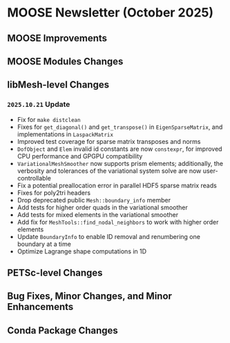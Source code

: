 # MOOSE Newsletter (October 2025)

## MOOSE Improvements

## MOOSE Modules Changes

## libMesh-level Changes

### `2025.10.21` Update

- Fix for `make distclean`
- Fixes for `get_diagonal()` and `get_transpose()` in `EigenSparseMatrix`, and implementations in `LaspackMatrix`
- Improved test coverage for sparse matrix transposes and norms
- `DofObject` and `Elem` invalid id constants are now `constexpr`, for improved CPU performance and GPGPU compatibility
- `VariationalMeshSmoother` now supports prism elements; additionally, the verbosity and tolerances of the variational system solve are now user-controllable
- Fix a potential preallocation error in parallel HDF5 sparse matrix reads
- Fixes for poly2tri headers
- Drop deprecated public `Mesh::boundary_info` member
- Add tests for higher order quads in the variational smoother
- Add tests for mixed elements in the variational smoother
- Add fix for `MeshTools::find_nodal_neighbors` to work with higher order elements
- Update `BoundaryInfo` to enable ID removal and renumbering one boundary at a time
- Optimize Lagrange shape computations in 1D

## PETSc-level Changes

## Bug Fixes, Minor Changes, and Minor Enhancements

## Conda Package Changes
